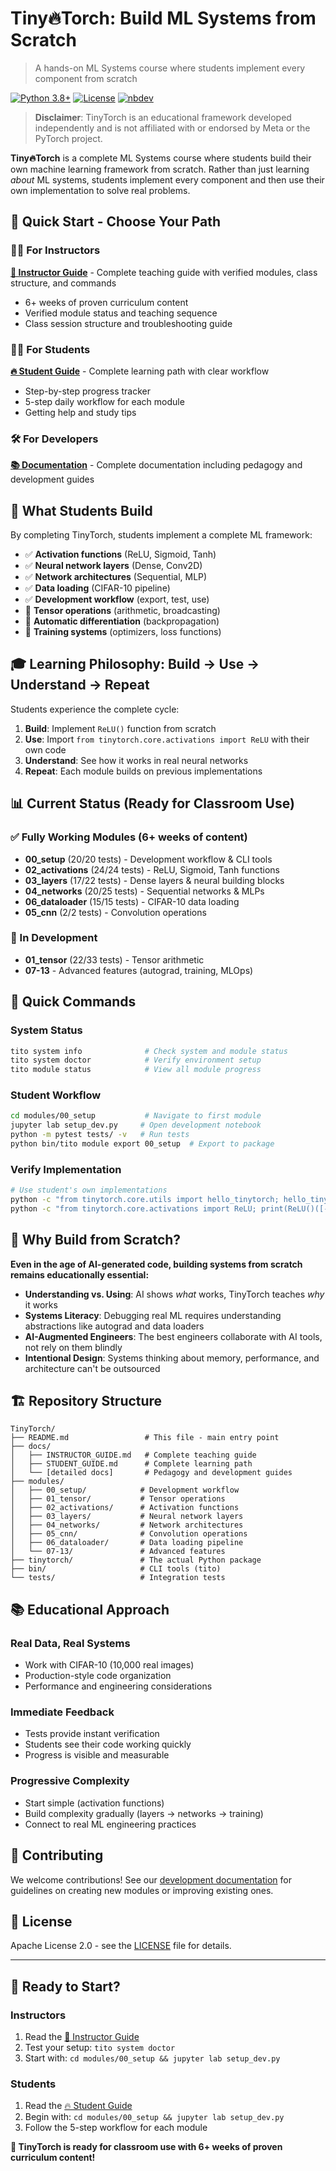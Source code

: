 # Tiny🔥Torch: Build ML Systems from Scratch

> A hands-on ML Systems course where students implement every component from scratch

[![Python 3.8+](https://img.shields.io/badge/python-3.8+-blue.svg)](https://www.python.org/downloads/)
[![License](https://img.shields.io/badge/license-Apache%202.0-green.svg)](LICENSE)
[![nbdev](https://img.shields.io/badge/built%20with-nbdev-orange.svg)](https://nbdev.fast.ai/)

> **Disclaimer**: TinyTorch is an educational framework developed independently and is not affiliated with or endorsed by Meta or the PyTorch project.

**Tiny🔥Torch** is a complete ML Systems course where students build their own machine learning framework from scratch. Rather than just learning *about* ML systems, students implement every component and then use their own implementation to solve real problems.

## 🚀 **Quick Start - Choose Your Path**

### **👨‍🏫 For Instructors**
**[📖 Instructor Guide](docs/INSTRUCTOR_GUIDE.md)** - Complete teaching guide with verified modules, class structure, and commands
- 6+ weeks of proven curriculum content
- Verified module status and teaching sequence
- Class session structure and troubleshooting guide

### **👨‍🎓 For Students**
**[🔥 Student Guide](docs/STUDENT_GUIDE.md)** - Complete learning path with clear workflow
- Step-by-step progress tracker
- 5-step daily workflow for each module
- Getting help and study tips

### **🛠️ For Developers**
**[📚 Documentation](docs/)** - Complete documentation including pedagogy and development guides

## 🎯 **What Students Build**

By completing TinyTorch, students implement a complete ML framework:

- ✅ **Activation functions** (ReLU, Sigmoid, Tanh)
- ✅ **Neural network layers** (Dense, Conv2D)
- ✅ **Network architectures** (Sequential, MLP)
- ✅ **Data loading** (CIFAR-10 pipeline)
- ✅ **Development workflow** (export, test, use)
- 🚧 **Tensor operations** (arithmetic, broadcasting)
- 🚧 **Automatic differentiation** (backpropagation)
- 🚧 **Training systems** (optimizers, loss functions)

## 🎓 **Learning Philosophy: Build → Use → Understand → Repeat**

Students experience the complete cycle:
1. **Build**: Implement `ReLU()` function from scratch
2. **Use**: Import `from tinytorch.core.activations import ReLU` with their own code
3. **Understand**: See how it works in real neural networks
4. **Repeat**: Each module builds on previous implementations

## 📊 **Current Status** (Ready for Classroom Use)

### **✅ Fully Working Modules** (6+ weeks of content)
- **00_setup** (20/20 tests) - Development workflow & CLI tools
- **02_activations** (24/24 tests) - ReLU, Sigmoid, Tanh functions
- **03_layers** (17/22 tests) - Dense layers & neural building blocks
- **04_networks** (20/25 tests) - Sequential networks & MLPs
- **06_dataloader** (15/15 tests) - CIFAR-10 data loading
- **05_cnn** (2/2 tests) - Convolution operations

### **🚧 In Development**
- **01_tensor** (22/33 tests) - Tensor arithmetic
- **07-13** - Advanced features (autograd, training, MLOps)

## 🚀 **Quick Commands**

### **System Status**
```bash
tito system info              # Check system and module status
tito system doctor            # Verify environment setup
tito module status            # View all module progress
```

### **Student Workflow**
```bash
cd modules/00_setup           # Navigate to first module
jupyter lab setup_dev.py     # Open development notebook
python -m pytest tests/ -v   # Run tests
python bin/tito module export 00_setup  # Export to package
```

### **Verify Implementation**
```bash
# Use student's own implementations
python -c "from tinytorch.core.utils import hello_tinytorch; hello_tinytorch()"
python -c "from tinytorch.core.activations import ReLU; print(ReLU()([-1, 0, 1]))"
```

## 🌟 **Why Build from Scratch?**

**Even in the age of AI-generated code, building systems from scratch remains educationally essential:**

- **Understanding vs. Using**: AI shows *what* works, TinyTorch teaches *why* it works
- **Systems Literacy**: Debugging real ML requires understanding abstractions like autograd and data loaders
- **AI-Augmented Engineers**: The best engineers collaborate with AI tools, not rely on them blindly
- **Intentional Design**: Systems thinking about memory, performance, and architecture can't be outsourced

## 🏗️ **Repository Structure**

```
TinyTorch/
├── README.md                 # This file - main entry point
├── docs/
│   ├── INSTRUCTOR_GUIDE.md   # Complete teaching guide
│   ├── STUDENT_GUIDE.md      # Complete learning path
│   └── [detailed docs]       # Pedagogy and development guides
├── modules/
│   ├── 00_setup/            # Development workflow
│   ├── 01_tensor/           # Tensor operations
│   ├── 02_activations/      # Activation functions
│   ├── 03_layers/           # Neural network layers
│   ├── 04_networks/         # Network architectures
│   ├── 05_cnn/              # Convolution operations
│   ├── 06_dataloader/       # Data loading pipeline
│   └── 07-13/               # Advanced features
├── tinytorch/               # The actual Python package
├── bin/                     # CLI tools (tito)
└── tests/                   # Integration tests
```

## 📚 **Educational Approach**

### **Real Data, Real Systems**
- Work with CIFAR-10 (10,000 real images)
- Production-style code organization
- Performance and engineering considerations

### **Immediate Feedback**
- Tests provide instant verification
- Students see their code working quickly
- Progress is visible and measurable

### **Progressive Complexity**
- Start simple (activation functions)
- Build complexity gradually (layers → networks → training)
- Connect to real ML engineering practices

## 🤝 **Contributing**

We welcome contributions! See our [development documentation](docs/development/) for guidelines on creating new modules or improving existing ones.

## 📄 **License**

Apache License 2.0 - see the [LICENSE](LICENSE) file for details.

---

## 🎉 **Ready to Start?**

### **Instructors**
1. Read the [📖 Instructor Guide](docs/INSTRUCTOR_GUIDE.md)
2. Test your setup: `tito system doctor`
3. Start with: `cd modules/00_setup && jupyter lab setup_dev.py`

### **Students**
1. Read the [🔥 Student Guide](docs/STUDENT_GUIDE.md)
2. Begin with: `cd modules/00_setup && jupyter lab setup_dev.py`
3. Follow the 5-step workflow for each module

**🚀 TinyTorch is ready for classroom use with 6+ weeks of proven curriculum content!**
